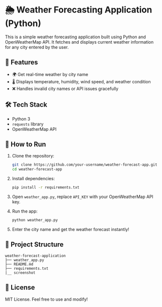 # 🌦️ Weather Forecasting Application (Python)

This is a simple weather forecasting application built using Python and OpenWeatherMap API. It fetches and displays current weather information for any city entered by the user.

## 🔧 Features

- 🌍 Get real-time weather by city name
- 🌡️ Displays temperature, humidity, wind speed, and weather condition
- ❌ Handles invalid city names or API issues gracefully

## 🛠 Tech Stack

- Python 3
- `requests` library
- OpenWeatherMap API

## 🚀 How to Run

1. Clone the repository:
   ```bash
   git clone https://github.com/your-username/weather-forecast-app.git
   cd weather-forecast-app
   ```

2. Install dependencies:
   ```bash
   pip install -r requirements.txt
   ```

3. Open `weather_app.py`, replace `API_KEY` with your OpenWeatherMap API key.

4. Run the app:
   ```bash
   python weather_app.py
   ```

5. Enter the city name and get the weather forecast instantly!

## 📁 Project Structure
```
weather-forecast-application
├── weather_app.py
├── README.md
├── requirements.txt
|__ screenshot
```

## 📄 License
MIT License. Feel free to use and modify!


